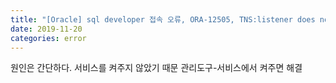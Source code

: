 ```yaml
---
title: "[Oracle] sql developer 접속 오류, ORA-12505, TNS:listener does not currently know of SID given in ...."
date: 2019-11-20
categories: error
---
```

원인은 간단하다. 서비스를 켜주지 않았기 때문
관리도구-서비스에서 켜주면 해결
